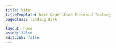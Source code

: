 ```yaml
---
title: Vite
titleTemplate: Next Generation Frontend Tooling
pageClass: landing dark

layout: home
aside: false
editLink: false
---
```


<script setup>
import Hero from './.vitepress/theme/components/landing/Hero.vue'
import FeatureSection from './.vitepress/theme/components/landing/feature-section/FeatureSection.vue'
import FrameworksSection from './.vitepress/theme/components/landing/frameworks-section/FrameworksSection.vue'
import CommunitySection from './.vitepress/theme/components/landing/community-section/CommunitySection.vue'
import SponsorSection from './.vitepress/theme/components/landing/sponsor-section/SponsorSection.vue'
import GetStartedSection from './.vitepress/theme/components/landing/GetStartedSection.vue'
import FeatureInstantServerStart from './.vitepress/theme/components/landing/feature-section/FeatureInstantServerStart.vue'
import FeatureHMR from './.vitepress/theme/components/landing/feature-section/FeatureHMR.vue'
import FeatureRichFeatures from './.vitepress/theme/components/landing/feature-section/FeatureRichFeatures.vue'
import FeatureOptimizedBuild from './.vitepress/theme/components/landing/feature-section/FeatureOptimizedBuild.vue'
import FeatureFlexiblePlugins from './.vitepress/theme/components/landing/feature-section/FeatureFlexiblePlugins.vue'
import FeatureTypedAPI from './.vitepress/theme/components/landing/feature-section/FeatureTypedAPI.vue'
import FeatureSSRSupport from './.vitepress/theme/components/landing/feature-section/FeatureSSRSupport.vue'
import FeatureCI from './.vitepress/theme/components/landing/feature-section/FeatureCI.vue'
</script>

<div class="VPHome">
  <Hero/>
  <FeatureSection title="Redefining developer experience" description="Experience the future of web bundling" type="blue">
    <FeatureInstantServerStart />
    <FeatureHMR />
    <FeatureRichFeatures />
    <FeatureOptimizedBuild />
  </FeatureSection>
  <FeatureSection title="A shared foundation to build upon" type="pink" style="margin-top: 160px" class="feature-section--flip">
    <FeatureFlexiblePlugins />
    <FeatureTypedAPI />
    <FeatureSSRSupport />
    <FeatureCI />
  </FeatureSection>
  <FrameworksSection />
  <CommunitySection />
  <SponsorSection />
  <GetStartedSection />
</div>
